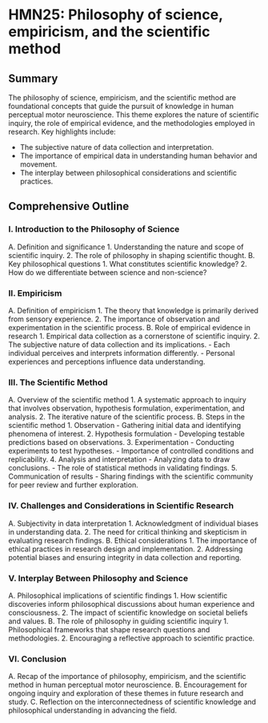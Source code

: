 # HMN25: Philosophy of science, empiricism, and the scientific method

## Summary
The philosophy of science, empiricism, and the scientific method are foundational concepts that guide the pursuit of knowledge in human perceptual motor neuroscience. This theme explores the nature of scientific inquiry, the role of empirical evidence, and the methodologies employed in research. Key highlights include:
- The subjective nature of data collection and interpretation.
- The importance of empirical data in understanding human behavior and movement.
- The interplay between philosophical considerations and scientific practices.

## Comprehensive Outline

### I. Introduction to the Philosophy of Science
   A. Definition and significance
      1. Understanding the nature and scope of scientific inquiry.
      2. The role of philosophy in shaping scientific thought.
   B. Key philosophical questions
      1. What constitutes scientific knowledge?
      2. How do we differentiate between science and non-science?

### II. Empiricism
   A. Definition of empiricism
      1. The theory that knowledge is primarily derived from sensory experience.
      2. The importance of observation and experimentation in the scientific process.
   B. Role of empirical evidence in research
      1. Empirical data collection as a cornerstone of scientific inquiry.
      2. The subjective nature of data collection and its implications.
         - Each individual perceives and interprets information differently.
         - Personal experiences and perceptions influence data understanding.

### III. The Scientific Method
   A. Overview of the scientific method
      1. A systematic approach to inquiry that involves observation, hypothesis formulation, experimentation, and analysis.
      2. The iterative nature of the scientific process.
   B. Steps in the scientific method
      1. Observation
         - Gathering initial data and identifying phenomena of interest.
      2. Hypothesis formulation
         - Developing testable predictions based on observations.
      3. Experimentation
         - Conducting experiments to test hypotheses.
         - Importance of controlled conditions and replicability.
      4. Analysis and interpretation
         - Analyzing data to draw conclusions.
         - The role of statistical methods in validating findings.
      5. Communication of results
         - Sharing findings with the scientific community for peer review and further exploration.

### IV. Challenges and Considerations in Scientific Research
   A. Subjectivity in data interpretation
      1. Acknowledgment of individual biases in understanding data.
      2. The need for critical thinking and skepticism in evaluating research findings.
   B. Ethical considerations
      1. The importance of ethical practices in research design and implementation.
      2. Addressing potential biases and ensuring integrity in data collection and reporting.

### V. Interplay Between Philosophy and Science
   A. Philosophical implications of scientific findings
      1. How scientific discoveries inform philosophical discussions about human experience and consciousness.
      2. The impact of scientific knowledge on societal beliefs and values.
   B. The role of philosophy in guiding scientific inquiry
      1. Philosophical frameworks that shape research questions and methodologies.
      2. Encouraging a reflective approach to scientific practice.

### VI. Conclusion
   A. Recap of the importance of philosophy, empiricism, and the scientific method in human perceptual motor neuroscience.
   B. Encouragement for ongoing inquiry and exploration of these themes in future research and study.
   C. Reflection on the interconnectedness of scientific knowledge and philosophical understanding in advancing the field.